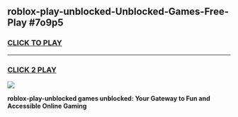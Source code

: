
## roblox-play-unblocked-Unblocked-Games-Free-Play #7o9p5
<h3>
<a href="https://us.freeplayer.one?title=roblox-play-unblocked&ref=9M">CLICK TO PLAY</a></h3>
<hr>

<h3>
<a href="https://us.freeplayer.one?title=roblox-play-unblocked&ref=9M">CLICK 2 PLAY</a>
  
</h3>

<a href="https://us.freeplayer.one?title=roblox-play-unblocked&ref=9M"><img src="https://clearcache.store/games.png"></a>


**roblox-play-unblocked games unblocked: Your Gateway to Fun and Accessible Online Gaming**

